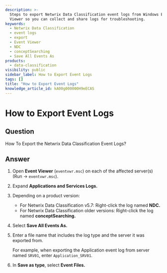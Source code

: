 ```yaml
---
description: >-
  Steps to export Netwrix Data Classification event logs from Windows Event
  Viewer so you can collect and share logs for troubleshooting.
keywords:
  - Netwrix Data Classification
  - event logs
  - export
  - Event Viewer
  - NDC
  - conceptSearching
  - Save All Events As
products:
  - data-classification
visibility: public
sidebar_label: How to Export Event Logs
tags: []
title: "How to Export Event Logs"
knowledge_article_id: kA00g000000H9eECAS
---
```


# How to Export Event Logs

## Question

How To Export the Netwrix Data Classification Event Logs?

## Answer

1. Open **Event Viewer** (`eventvwr.msc`) on each of the affected server(s) (Run → `eventvwr.msc`).
2. Expand **Applications and Services Logs.**
3. Depending on a product version:
   - For Netwrix Data Classification v5.7: Right-click the log named **NDC.**
   - For Netwrix Data Classification older versions: Right-click the log named **conceptSearching.**
4. Select **Save All Events As.**
5. Enter a file name that includes the log type and the server it was exported from.

   For example, when exporting the Application event log from server named `SRV01`, enter `Application_SRV01`.
6. In **Save as type**, select **Event Files.**

